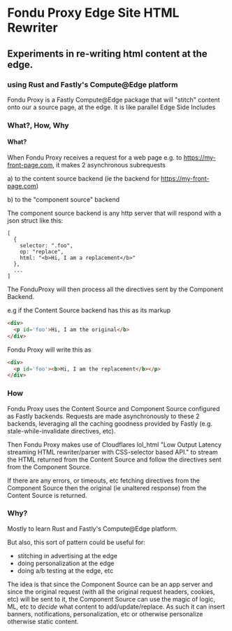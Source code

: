 # Fondu Proxy Edge Site HTML Rewriter

## Experiments in re-writing html content at the edge.
### using Rust and Fastly's Compute@Edge platform

Fondu Proxy is a Fastly Compute@Edge package that will "stitch" content
onto our a source page, at the edge. It is like parallel Edge Side
Includes

### What?, How, Why

#### What?

When Fondu Proxy receives a request for a web page e.g. to
https://my-front-page.com, it makes 2
asynchronous subrequests

a) to the content source backend (ie the backend for https://my-front-page.com)



b) to the "component source" backend

The component source backend is any http server that will respond with a
json struct like this:

```
[
  {
    selector: ".foo",
    op: "replace",
    html: "<b>Hi, I am a replacement</b>"
  },
  ...
]
```

The FonduProxy will then process all the directives sent by the
Component Backend.

e.g if the Content Source backend has this as its markup

```html
<div>
  <p id='foo'>Hi, I am the original</b>
</div>
```

Fondu Proxy will write this as

```html
<div>
  <p id='foo'><b>Hi, I am the replacement</b></p>
</div>
```

### How

Fondu Proxy uses the Content Source and Component Source configured as Fastly backends.
Requests are made asynchronously to these 2 backends, leveraging all the
caching goodness provided by Fastly (e.g. stale-while-invalidate
directives, etc).

Then Fondu Proxy makes use of Cloudflares lol_html "Low Output Latency streaming
HTML rewriter/parser with CSS-selector based API." to stream the HTML
returned from the Content Source and follow the directives sent from the
Component Source.

If there are any errors, or timeouts, etc fetching directives from the
Component Source then the original (ie unaltered response) from the
Content Source is returned.

### Why?

Mostly to learn Rust and Fastly's Compute@Edge platform.

But also, this sort of pattern could be useful for:

- stitching in advertising at the edge
- doing personalization at the edge
- doing a/b testing at the edge, etc


The idea is that since the Component Source can be an app server
and since the original request (with all the original request headers,
cookies, etc) will be sent to it, the Component Source can use the magic
of logic, ML, etc to _decide_ what content to add/update/replace. As
such it can insert banners, notifications, personalization, etc or
otherwise personalize otherwise static content.
